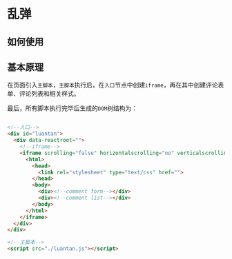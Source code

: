 # 乱弹

## 如何使用


## 基本原理

在页面引入`主脚本`，`主脚本`执行后，在`入口`节点中创建`iframe`，再在其中创建评论表单、评论列表和相关样式。

最后，所有脚本执行完毕后生成的`DOM`树结构为：
```HTML

<!--入口-->
<div id="luantan">
  <div data-reactroot="">
    <!--iframe-->
    <iframe scrolling="false" horizontalscrolling="no" verticalscrolling="no">
      <html>
        <head> 
          <link rel="stylesheet" type="text/css" href="">
        </head>
        <body>
          <div><!--comment form--></div>
          <div><!--comment list--></div>
        </body>
      </html>
    </iframe>
  </div>
</div>

<!--主脚本-->
<script src="./luantan.js"></script>
```
